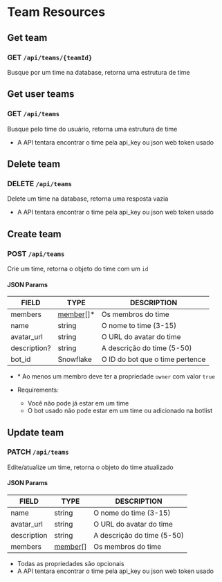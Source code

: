 # Team Resources

## Get team

### GET `/api/teams/{teamId}`

Busque por um time na database, retorna uma estrutura de time

## Get user teams

### GET `/api/teams`

Busque pelo time do usuário, retorna uma estrutura de time

-   A API tentara encontrar o time pela api_key ou json web token usado

## Delete team

### DELETE `/api/teams`

Delete um time na database, retorna uma resposta vazia

-   A API tentara encontrar o time pela api_key ou json web token usado

## Create team

### POST `/api/teams`

Crie um time, retorna o objeto do time com um `id`

#### JSON Params

| FIELD        | TYPE                                 | DESCRIPTION                     |
| ------------ | ------------------------------------ | ------------------------------- |
| members      | [member](/api/typings//types.ts)[]\* | Os membros do time              |
| name         | string                               | O nome to time (3-15)           |
| avatar_url   | string                               | O URL do avatar do time         |
| description? | string                               | A descrição do time (5-50)      |
| bot_id       | Snowflake                            | O ID do bot que o time pertence |

-   \* Ao menos um membro deve ter a propriedade `owner` com valor `true`

-   Requirements:
    -   Você não pode já estar em um time
    -   O bot usado não pode estar em um time ou adicionado na botlist

## Update team

### PATCH `/api/teams`

Edite/atualize um time, retorna o objeto do time atualizado

#### JSON Params

| FIELD       | TYPE                              | DESCRIPTION                |
| ----------- | --------------------------------- | -------------------------- |
| name        | string                            | O nome do time (3-15)      |
| avatar_url  | string                            | O URL do avatar do time    |
| description | string                            | A descrição do time (5-50) |
| members     | [member](/api/typings/types.ts)[] | Os membros do time         |

-   Todas as propriedades são opcionais
-   A API tentara encontrar o time pela api_key ou json web token usado
